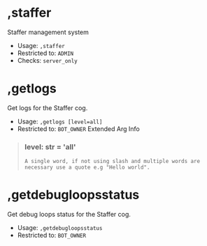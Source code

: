 # ,staffer
Staffer management system<br/>
 - Usage: `,staffer`
 - Restricted to: `ADMIN`
 - Checks: `server_only`
# ,getlogs
Get logs for the Staffer cog.<br/>
 - Usage: `,getlogs [level=all]`
 - Restricted to: `BOT_OWNER`
Extended Arg Info
> ### level: str = 'all'
> ```
> A single word, if not using slash and multiple words are necessary use a quote e.g "Hello world".
> ```
# ,getdebugloopsstatus
Get debug loops status for the Staffer cog.<br/>
 - Usage: `,getdebugloopsstatus`
 - Restricted to: `BOT_OWNER`
